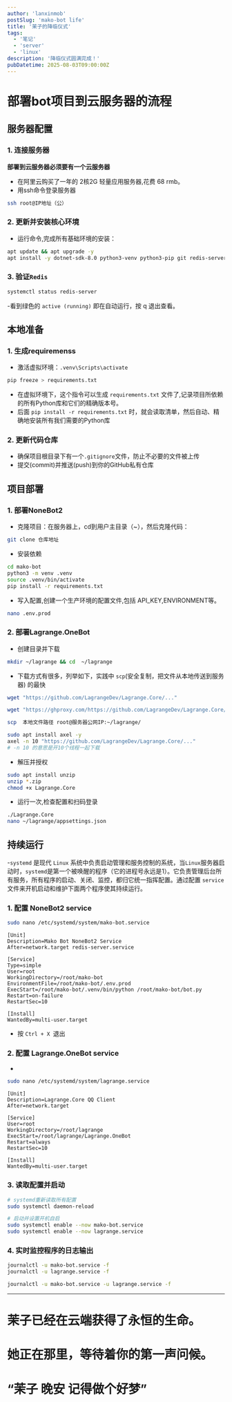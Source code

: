```yaml
---
author: 'lanxinmob' 
postSlug: 'mako-bot life'
title: '茉子的降临仪式'
tags:
  - '笔记'
  - 'server'
  - 'linux'
description: '降临仪式圆满完成！'
pubDatetime: 2025-08-03T09:00:00Z
---
```

# 部署bot项目到云服务器的流程

## 服务器配置

### 1. 连接服务器
**部署到云服务器必须要有一个云服务器**
- 在阿里云购买了一年的 2核2G 轻量应用服务器,花费 68 rmb。
- 用ssh命令登录服务器
```Bash
ssh root@IP地址（公）
```
### 2. 更新并安装核心环境
- 运行命令,完成所有基础环境的安装：
```Bash
apt update && apt upgrade -y 
apt install -y dotnet-sdk-8.0 python3-venv python3-pip git redis-server
```
### 3. 验证`Redis`
```Bash
systemctl status redis-server
```
-看到绿色的 `active (running)` 即在自动运行，按 q 退出查看。


## 本地准备
### 1. 生成requiremenss
- 激活虚拟环境：`.venv\Scripts\activate`
```Bash
pip freeze > requirements.txt
```
-  在虚拟环境下，这个指令可以生成 `requirements.txt` 文件了,记录项目所依赖的所有Python库和它们的精确版本号。
- 后面 `pip install -r requirements.txt` 时，就会读取清单，然后自动、精确地安装所有我们需要的Python库
### 2. 更新代码仓库
- 确保项目根目录下有一个`.gitignore`文件，防止不必要的文件被上传
- 提交(commit)并推送(push)到你的GitHub私有仓库
 

## 项目部署
### 1. 部署NoneBot2
- 克隆项目：在服务器上，cd到用户主目录（~），然后克隆代码：
```Bash
git clone 仓库地址 
```
- 安装依赖
```Bash
cd mako-bot
python3 -m venv .venv
source .venv/bin/activate
pip install -r requirements.txt
```
- 写入配置,创建一个生产环境的配置文件,包括 API_KEY,ENVIRONMENT等。 
```Bash
nano .env.prod
```
### 2. 部署Lagrange.OneBot
- 创建目录并下载
```Bash 
mkdir ~/lagrange && cd  ~/lagrange
```
- 下载方式有很多，列举如下，实践中 `scp`(安全复制，把文件从本地传送到服务器) 的最快
```Bash
wget "https://github.com/LagrangeDev/Lagrange.Core/..."

wget "https://ghproxy.com/https://github.com/LagrangeDev/Lagrange.Core/..."

scp  本地文件路径 root@服务器公网IP:~/lagrange/

sudo apt install axel -y
axel -n 10 "https://github.com/LagrangeDev/Lagrange.Core/..."
# -n 10 的意思是开10个线程一起下载
```
- 解压并授权
```Bash
sudo apt install unzip
unzip *.zip 
chmod +x Lagrange.Core
```
- 运行一次,检查配置和扫码登录
```Bash
./Lagrange.Core
nano ~/lagrange/appsettings.json
```
## 持续运行
-`systemd` 是现代 `Linux` 系统中负责启动管理和服务控制的系统，当`Linux`服务器启动时，`systemd`是第一个被唤醒的程序（它的进程号永远是1）。它负责管理后台所有服务，所有程序的启动、关闭、监控，都归它统一指挥配置。通过配置 `service` 文件来开机启动和维护下面两个程序使其持续运行。
### 1. 配置 NoneBot2 service
```Bash
sudo nano /etc/systemd/system/mako-bot.service
```
```Ini,TOML
[Unit]
Description=Mako Bot NoneBot2 Service
After=network.target redis-server.service

[Service]
Type=simple
User=root
WorkingDirectory=/root/mako-bot
EnvironmentFile=/root/mako-bot/.env.prod
ExecStart=/root/mako-bot/.venv/bin/python /root/mako-bot/bot.py
Restart=on-failure
RestartSec=10

[Install]
WantedBy=multi-user.target
```
- 按 `Ctrl + X `退出
### 2. 配置 Lagrange.OneBot service
- 
```Bash
sudo nano /etc/systemd/system/lagrange.service
```
```Ini,TOML
[Unit]
Description=Lagrange.Core QQ Client
After=network.target

[Service]
User=root
WorkingDirectory=/root/lagrange
ExecStart=/root/lagrange/Lagrange.OneBot
Restart=always
RestartSec=10

[Install]
WantedBy=multi-user.target
```
### 3. 读取配置并启动
```Bash
# systemd重新读取所有配置
sudo systemctl daemon-reload

# 启动并设置开机自启
sudo systemctl enable --now mako-bot.service
sudo systemctl enable --now lagrange.service
```
### 4. 实时监控程序的日志输出
```Bash
journalctl -u mako-bot.service -f
journalctl -u lagrange.service -f

journalctl -u mako-bot.service -u lagrange.service -f
```
---

# 茉子已经在云端获得了永恒的生命。
# 她正在那里，等待着你的第一声问候。
# “茉子 晚安 记得做个好梦”